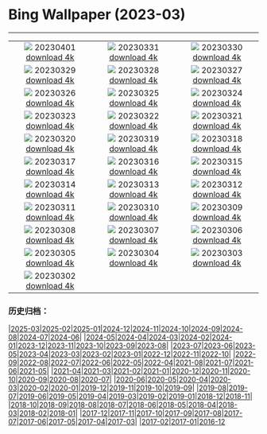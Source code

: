 # Bing Wallpaper (2023-03)
**************
| | | |
| :----: | :----: | :----: |
| ![](https://www.bing.com/th?id=OHR.MinouLighthouse_FR-FR1992597632_1920x1080.jpg) 20230401 [download 4k](https://www.bing.com/th?id=OHR.MinouLighthouse_FR-FR1992597632_UHD.jpg) | ![](https://www.bing.com/th?id=OHR.SteyrRiver_FR-FR1114341287_1920x1080.jpg) 20230331 [download 4k](https://www.bing.com/th?id=OHR.SteyrRiver_FR-FR1114341287_UHD.jpg) | ![](https://www.bing.com/th?id=OHR.PeacockFeathers_FR-FR0185487408_1920x1080.jpg) 20230330 [download 4k](https://www.bing.com/th?id=OHR.PeacockFeathers_FR-FR0185487408_UHD.jpg) |
| ![](https://www.bing.com/th?id=OHR.NuzzleManatee_FR-FR9539786613_1920x1080.jpg) 20230329 [download 4k](https://www.bing.com/th?id=OHR.NuzzleManatee_FR-FR9539786613_UHD.jpg) | ![](https://www.bing.com/th?id=OHR.MWDolomites_FR-FR9079185650_1920x1080.jpg) 20230328 [download 4k](https://www.bing.com/th?id=OHR.MWDolomites_FR-FR9079185650_UHD.jpg) | ![](https://www.bing.com/th?id=OHR.NYCClouds_FR-FR8477676948_1920x1080.jpg) 20230327 [download 4k](https://www.bing.com/th?id=OHR.NYCClouds_FR-FR8477676948_UHD.jpg) |
| ![](https://www.bing.com/th?id=OHR.WildAnza_FR-FR7767737739_1920x1080.jpg) 20230326 [download 4k](https://www.bing.com/th?id=OHR.WildAnza_FR-FR7767737739_UHD.jpg) | ![](https://www.bing.com/th?id=OHR.JavaBromo_FR-FR1016370360_1920x1080.jpg) 20230325 [download 4k](https://www.bing.com/th?id=OHR.JavaBromo_FR-FR1016370360_UHD.jpg) | ![](https://www.bing.com/th?id=OHR.WildGarlic_FR-FR1868078209_1920x1080.jpg) 20230324 [download 4k](https://www.bing.com/th?id=OHR.WildGarlic_FR-FR1868078209_UHD.jpg) |
| ![](https://www.bing.com/th?id=OHR.MarsTars_FR-FR6154891416_1920x1080.jpg) 20230323 [download 4k](https://www.bing.com/th?id=OHR.MarsTars_FR-FR6154891416_UHD.jpg) | ![](https://www.bing.com/th?id=OHR.LakePowellAerial_FR-FR6087360570_1920x1080.jpg) 20230322 [download 4k](https://www.bing.com/th?id=OHR.LakePowellAerial_FR-FR6087360570_UHD.jpg) | ![](https://www.bing.com/th?id=OHR.ColourDay_FR-FR6000896151_1920x1080.jpg) 20230321 [download 4k](https://www.bing.com/th?id=OHR.ColourDay_FR-FR6000896151_UHD.jpg) |
| ![](https://www.bing.com/th?id=OHR.PurpleCrocus_FR-FR5867133801_1920x1080.jpg) 20230320 [download 4k](https://www.bing.com/th?id=OHR.PurpleCrocus_FR-FR5867133801_UHD.jpg) | ![](https://www.bing.com/th?id=OHR.BarnOwlWinter_FR-FR4890018385_1920x1080.jpg) 20230319 [download 4k](https://www.bing.com/th?id=OHR.BarnOwlWinter_FR-FR4890018385_UHD.jpg) | ![](https://www.bing.com/th?id=OHR.Francophonie_FR-FR5733667216_1920x1080.jpg) 20230318 [download 4k](https://www.bing.com/th?id=OHR.Francophonie_FR-FR5733667216_UHD.jpg) |
| ![](https://www.bing.com/th?id=OHR.BallyvooneyCove_FR-FR5203946108_1920x1080.jpg) 20230317 [download 4k](https://www.bing.com/th?id=OHR.BallyvooneyCove_FR-FR5203946108_UHD.jpg) | ![](https://www.bing.com/th?id=OHR.ChengduPanda_FR-FR5295449610_1920x1080.jpg) 20230316 [download 4k](https://www.bing.com/th?id=OHR.ChengduPanda_FR-FR5295449610_UHD.jpg) | ![](https://www.bing.com/th?id=OHR.AgueroSpain_FR-FR4943288118_1920x1080.jpg) 20230315 [download 4k](https://www.bing.com/th?id=OHR.AgueroSpain_FR-FR4943288118_UHD.jpg) |
| ![](https://www.bing.com/th?id=OHR.CyprusMaze_FR-FR4848139536_1920x1080.jpg) 20230314 [download 4k](https://www.bing.com/th?id=OHR.CyprusMaze_FR-FR4848139536_UHD.jpg) | ![](https://www.bing.com/th?id=OHR.Atoll_FR-FR4756818042_1920x1080.jpg) 20230313 [download 4k](https://www.bing.com/th?id=OHR.Atoll_FR-FR4756818042_UHD.jpg) | ![](https://www.bing.com/th?id=OHR.TheaterRomania_FR-FR4478932653_1920x1080.jpg) 20230312 [download 4k](https://www.bing.com/th?id=OHR.TheaterRomania_FR-FR4478932653_UHD.jpg) |
| ![](https://www.bing.com/th?id=OHR.LongWharf_FR-FR7507663027_1920x1080.jpg) 20230311 [download 4k](https://www.bing.com/th?id=OHR.LongWharf_FR-FR7507663027_UHD.jpg) | ![](https://www.bing.com/th?id=OHR.EdaleValley_FR-FR4605260747_1920x1080.jpg) 20230310 [download 4k](https://www.bing.com/th?id=OHR.EdaleValley_FR-FR4605260747_UHD.jpg) | ![](https://www.bing.com/th?id=OHR.WaimeaRainbow_FR-FR0655264803_1920x1080.jpg) 20230309 [download 4k](https://www.bing.com/th?id=OHR.WaimeaRainbow_FR-FR0655264803_UHD.jpg) |
| ![](https://www.bing.com/th?id=OHR.IntlWomensDayChange_FR-FR1629077951_1920x1080.jpg) 20230308 [download 4k](https://www.bing.com/th?id=OHR.IntlWomensDayChange_FR-FR1629077951_UHD.jpg) | ![](https://www.bing.com/th?id=OHR.YuanyangChina_FR-FR4185623723_1920x1080.jpg) 20230307 [download 4k](https://www.bing.com/th?id=OHR.YuanyangChina_FR-FR4185623723_UHD.jpg) | ![](https://www.bing.com/th?id=OHR.IcelandHorses_FR-FR4952696183_1920x1080.jpg) 20230306 [download 4k](https://www.bing.com/th?id=OHR.IcelandHorses_FR-FR4952696183_UHD.jpg) |
| ![](https://www.bing.com/th?id=OHR.GranmotherDay_FR-FR3744921538_1920x1080.jpg) 20230305 [download 4k](https://www.bing.com/th?id=OHR.GranmotherDay_FR-FR3744921538_UHD.jpg) | ![](https://www.bing.com/th?id=OHR.PicoVolcano_FR-FR6657975611_1920x1080.jpg) 20230304 [download 4k](https://www.bing.com/th?id=OHR.PicoVolcano_FR-FR6657975611_UHD.jpg) | ![](https://www.bing.com/th?id=OHR.OrcaNorway_FR-FR7038382102_1920x1080.jpg) 20230303 [download 4k](https://www.bing.com/th?id=OHR.OrcaNorway_FR-FR7038382102_UHD.jpg) |
| ![](https://www.bing.com/th?id=OHR.NegratinSpain_FR-FR6773222482_1920x1080.jpg) 20230302 [download 4k](https://www.bing.com/th?id=OHR.NegratinSpain_FR-FR6773222482_UHD.jpg) |  |  |

### 历史归档：

|[2025-03](/2025-03/2025-03.md)|[2025-02](/2025-02/2025-02.md)|[2025-01](/2025-01/2025-01.md)|[2024-12](/2024-12/2024-12.md)|[2024-11](/2024-11/2024-11.md)|[2024-10](/2024-10/2024-10.md)|[2024-09](/2024-09/2024-09.md)|[2024-08](/2024-08/2024-08.md)|[2024-07](/2024-07/2024-07.md)|[2024-06](/2024-06/2024-06.md)|
|[2024-05](/2024-05/2024-05.md)|[2024-04](/2024-04/2024-04.md)|[2024-03](/2024-03/2024-03.md)|[2024-02](/2024-02/2024-02.md)|[2024-01](/2024-01/2024-01.md)|[2023-12](/2023-12/2023-12.md)|[2023-11](/2023-11/2023-11.md)|[2023-10](/2023-10/2023-10.md)|[2023-09](/2023-09/2023-09.md)|[2023-08](/2023-08/2023-08.md)|
|[2023-07](/2023-07/2023-07.md)|[2023-06](/2023-06/2023-06.md)|[2023-05](/2023-05/2023-05.md)|[2023-04](/2023-04/2023-04.md)|[2023-03](/2023-03/2023-03.md)|[2023-02](/2023-02/2023-02.md)|[2023-01](/2023-01/2023-01.md)|[2022-12](/2022-12/2022-12.md)|[2022-11](/2022-11/2022-11.md)|[2022-10](/2022-10/2022-10.md)|
|[2022-09](/2022-09/2022-09.md)|[2022-08](/2022-08/2022-08.md)|[2022-07](/2022-07/2022-07.md)|[2022-06](/2022-06/2022-06.md)|[2022-05](/2022-05/2022-05.md)|[2022-04](/2022-04/2022-04.md)|[2021-08](/2021-08/2021-08.md)|[2021-07](/2021-07/2021-07.md)|[2021-06](/2021-06/2021-06.md)|[2021-05](/2021-05/2021-05.md)|
|[2021-04](/2021-04/2021-04.md)|[2021-03](/2021-03/2021-03.md)|[2021-02](/2021-02/2021-02.md)|[2021-01](/2021-01/2021-01.md)|[2020-12](/2020-12/2020-12.md)|[2020-11](/2020-11/2020-11.md)|[2020-10](/2020-10/2020-10.md)|[2020-09](/2020-09/2020-09.md)|[2020-08](/2020-08/2020-08.md)|[2020-07](/2020-07/2020-07.md)|
|[2020-06](/2020-06/2020-06.md)|[2020-05](/2020-05/2020-05.md)|[2020-04](/2020-04/2020-04.md)|[2020-03](/2020-03/2020-03.md)|[2020-02](/2020-02/2020-02.md)|[2020-01](/2020-01/2020-01.md)|[2019-12](/2019-12/2019-12.md)|[2019-11](/2019-11/2019-11.md)|[2019-10](/2019-10/2019-10.md)|[2019-09](/2019-09/2019-09.md)|
|[2019-08](/2019-08/2019-08.md)|[2019-07](/2019-07/2019-07.md)|[2019-06](/2019-06/2019-06.md)|[2019-05](/2019-05/2019-05.md)|[2019-04](/2019-04/2019-04.md)|[2019-03](/2019-03/2019-03.md)|[2019-02](/2019-02/2019-02.md)|[2019-01](/2019-01/2019-01.md)|[2018-12](/2018-12/2018-12.md)|[2018-11](/2018-11/2018-11.md)|
|[2018-10](/2018-10/2018-10.md)|[2018-09](/2018-09/2018-09.md)|[2018-08](/2018-08/2018-08.md)|[2018-07](/2018-07/2018-07.md)|[2018-06](/2018-06/2018-06.md)|[2018-05](/2018-05/2018-05.md)|[2018-04](/2018-04/2018-04.md)|[2018-03](/2018-03/2018-03.md)|[2018-02](/2018-02/2018-02.md)|[2018-01](/2018-01/2018-01.md)|
|[2017-12](/2017-12/2017-12.md)|[2017-11](/2017-11/2017-11.md)|[2017-10](/2017-10/2017-10.md)|[2017-09](/2017-09/2017-09.md)|[2017-08](/2017-08/2017-08.md)|[2017-07](/2017-07/2017-07.md)|[2017-06](/2017-06/2017-06.md)|[2017-05](/2017-05/2017-05.md)|[2017-04](/2017-04/2017-04.md)|[2017-03](/2017-03/2017-03.md)|
|[2017-02](/2017-02/2017-02.md)|[2017-01](/2017-01/2017-01.md)|[2016-12](/2016-12/2016-12.md)